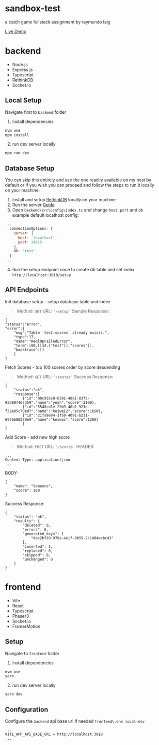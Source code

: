 
# sandbox-test

a catch game fullstack assignment by raymundo laig

[Live Demo](http://pbase.rlaig.com)

# backend

- Node.js
- Express.js
- Typescript
- RethinkDB
- Socket.io

## Local Setup
Navigate first to `backend` folder
1. Install dependencies
```bash
nvm use
npm install
```
2. run dev server locally
```bash
npm run dev
```

## Database Setup
You can skip this entirely and use the one readily available on my host by default
or if you wish you can proceed and follow the steps to run it locally on your machine:

1. Install and setup [RethinkDB](https://rethinkdb.com/docs/install/) locally on your machine
2. Run the server [Guide](https://rethinkdb.com/docs/start-a-server/)
3. Open `backend\src\config\index.ts` and change `host`, `port` and `db`
example default localhost config: 
```javascript
...
  connectionOptions: {
    server: {
      host: 'localhost',
      port: 29015
    },
    db: 'test'
  }
...
```
4. Run the setup endpoint once to create db table and set index
`http://localhost:3010/setup`

## API Endpoints

Init database setup - setup database table and index
> Method: `GET`
URL: `'/setup'`
Sample Response:
```
{
"status":"error",
"error":{
	"msg":"Table `test.scores` already exists.",
	"type":17,
	"name":"ReqlOpFailedError",
	"term":[60,[[14,["test"]],"scores"]],
	"backtrace":[]
	}
}
```

Fetch Scores - top 100 scores order by score descending
> Method: `GET`
URL: `'/scores'`
Success Response:
```
{
	"status":"ok",
	"response":[
		{"id":"09c955e0-0301-4861-8375-936897467359","name":"yeah","score":2100},
		{"id":"5548cd1e-29b9-40b1-923d-f32e85c70ed7","name":"keiwai2","score":1650},
		{"id":"21fa9e94-1f58-4091-b211-697b680270e9","name":"keiwai","score":1200}
		]
}
```

Add Score - add new high score
> Method: `POST`
URL: `'/scores'`
HEADER:
```
...
Content-Type: application/json
...
```
BODY:
```
{
    "name": "Someone",
    "score": 100
}
```
Success Response:
```
{
    "status": "ok",
    "results": {
        "deleted": 0,
        "errors": 0,
        "generated_keys": [
            "dac2bf39-978a-4e1f-9b55-2c1404aebc43"
        ],
        "inserted": 1,
        "replaced": 0,
        "skipped": 0,
        "unchanged": 0
    }
}
```


# frontend

- Vite
- React
- Typescript
- Phaser3
- Socket.io
- FramerMotion

## Setup
Navigate to `frontend` folder
1. Install dependencies
```bash
nvm use
yarn
```
2. run dev server locally
```bash
yarn dev
```

## Configuration
Configure the `backend` api base url if needed
`frontend\.env.local-dev`
```
...
VITE_APP_API_BASE_URL = http://localhost:3010
...
```

